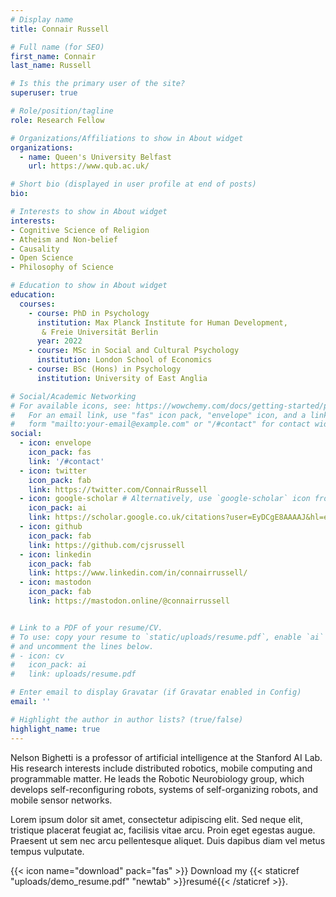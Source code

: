 ```yaml
---
# Display name
title: Connair Russell

# Full name (for SEO)
first_name: Connair
last_name: Russell

# Is this the primary user of the site?
superuser: true

# Role/position/tagline
role: Research Fellow

# Organizations/Affiliations to show in About widget
organizations:
  - name: Queen's University Belfast
    url: https://www.qub.ac.uk/

# Short bio (displayed in user profile at end of posts)
bio:

# Interests to show in About widget
interests:
- Cognitive Science of Religion
- Atheism and Non-belief
- Causality
- Open Science
- Philosophy of Science

# Education to show in About widget
education:
  courses:
    - course: PhD in Psychology
      institution: Max Planck Institute for Human Development,                   
       & Freie Universität Berlin
      year: 2022
    - course: MSc in Social and Cultural Psychology
      institution: London School of Economics
    - course: BSc (Hons) in Psychology
      institution: University of East Anglia

# Social/Academic Networking
# For available icons, see: https://wowchemy.com/docs/getting-started/page-builder/#icons
#   For an email link, use "fas" icon pack, "envelope" icon, and a link in the
#   form "mailto:your-email@example.com" or "/#contact" for contact widget.
social:
  - icon: envelope
    icon_pack: fas
    link: '/#contact'
  - icon: twitter
    icon_pack: fab
    link: https://twitter.com/ConnairRussell
  - icon: google-scholar # Alternatively, use `google-scholar` icon from `ai` icon pack
    icon_pack: ai
    link: https://scholar.google.co.uk/citations?user=EyDCgE8AAAAJ&hl=en
  - icon: github
    icon_pack: fab
    link: https://github.com/cjsrussell
  - icon: linkedin
    icon_pack: fab
    link: https://www.linkedin.com/in/connairrussell/
  - icon: mastodon
    icon_pack: fab
    link: https://mastodon.online/@connairrussell


# Link to a PDF of your resume/CV.
# To use: copy your resume to `static/uploads/resume.pdf`, enable `ai` icons in `params.toml`,
# and uncomment the lines below.
# - icon: cv
#   icon_pack: ai
#   link: uploads/resume.pdf

# Enter email to display Gravatar (if Gravatar enabled in Config)
email: ''

# Highlight the author in author lists? (true/false)
highlight_name: true
---
```


Nelson Bighetti is a professor of artificial intelligence at the Stanford AI Lab. His research interests include distributed robotics, mobile computing and programmable matter. He leads the Robotic Neurobiology group, which develops self-reconfiguring robots, systems of self-organizing robots, and mobile sensor networks.

Lorem ipsum dolor sit amet, consectetur adipiscing elit. Sed neque elit, tristique placerat feugiat ac, facilisis vitae arcu. Proin eget egestas augue. Praesent ut sem nec arcu pellentesque aliquet. Duis dapibus diam vel metus tempus vulputate.

{{< icon name="download" pack="fas" >}} Download my {{< staticref "uploads/demo_resume.pdf" "newtab" >}}resumé{{< /staticref >}}.
